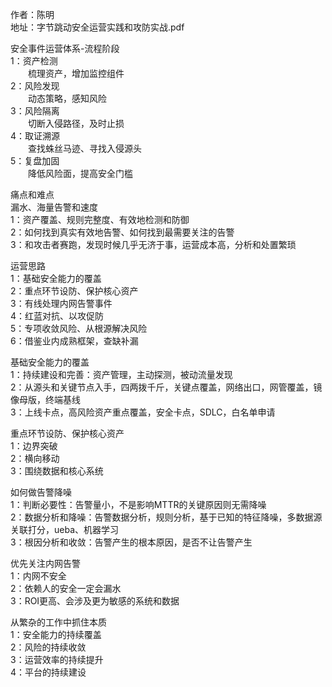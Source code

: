 作者：陈明  
地址：字节跳动安全运营实践和攻防实战.pdf

安全事件运营体系-流程阶段  
1：资产检测  
&emsp;&emsp;梳理资产，增加监控组件  
2：风险发现  
&emsp;&emsp;动态策略，感知风险  
3：风险隔离  
&emsp;&emsp;切断入侵路径，及时止损  
4：取证溯源  
&emsp;&emsp;查找蛛丝马迹、寻找入侵源头  
5：复盘加固  
&emsp;&emsp;降低风险面，提高安全门槛

痛点和难点  
漏水、海量告警和速度  
1：资产覆盖、规则完整度、有效地检测和防御  
2：如何找到真实有效地告警、如何找到最需要关注的告警  
3：和攻击者赛跑，发现时候几乎无济于事，运营成本高，分析和处置繁琐

运营思路  
1：基础安全能力的覆盖  
2：重点环节设防、保护核心资产  
3：有线处理内网告警事件  
4：红蓝对抗、以攻促防  
5：专项收敛风险、从根源解决风险  
6：借鉴业内成熟框架，查缺补漏

基础安全能力的覆盖  
1：持续建设和完善：资产管理，主动探测，被动流量发现  
2：从源头和关键节点入手，四两拨千斤，关键点覆盖，网络出口，网管覆盖，镜像母版，终端基线  
3：上线卡点，高风险资产重点覆盖，安全卡点，SDLC，白名单申请

重点环节设防、保护核心资产  
1：边界突破  
2：横向移动  
3：围绕数据和核心系统

如何做告警降噪  
1：判断必要性：告警量小，不是影响MTTR的关键原因则无需降噪  
2：数据分析和降噪：告警数据分析，规则分析，基于已知的特征降噪，多数据源关联打分，ueba、机器学习  
3：根因分析和收敛：告警产生的根本原因，是否不让告警产生

优先关注内网告警  
1：内网不安全  
2：依赖人的安全一定会漏水  
3：ROI更高、会涉及更为敏感的系统和数据

从繁杂的工作中抓住本质  
1：安全能力的持续覆盖  
2：风险的持续收敛  
3：运营效率的持续提升  
4：平台的持续建设  
